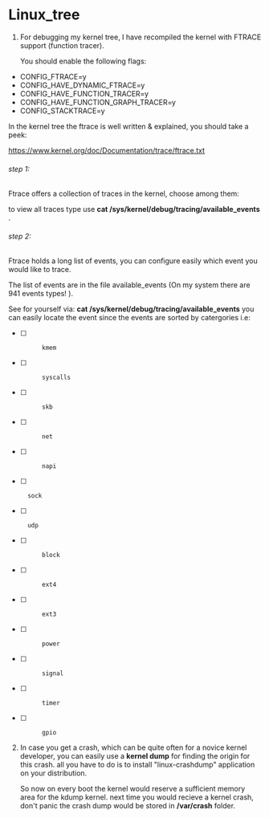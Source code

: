 Linux_tree
==========

1) For debugging my kernel tree, I have recompiled the kernel with FTRACE support (function tracer).

   You should enable the following flags:

* CONFIG_FTRACE=y
* CONFIG_HAVE_DYNAMIC_FTRACE=y
* CONFIG_HAVE_FUNCTION_TRACER=y
* CONFIG_HAVE_FUNCTION_GRAPH_TRACER=y
* CONFIG_STACKTRACE=y

In the kernel tree the ftrace is well written & explained, you should take a peek:

https://www.kernel.org/doc/Documentation/trace/ftrace.txt

###### step 1:
Ftrace offers a collection of traces in the kernel, choose among them:

to view all traces type use **cat /sys/kernel/debug/tracing/available_events** .

###### step 2:

Ftrace holds a long list of events, you can configure easily which event you would like to trace.

The list of events are in the file available_events (On my system there are 941 events types! ). 

See for yourself via: **cat /sys/kernel/debug/tracing/available_events**
you can easily locate the event since the events are sorted by catergories i.e:

- [ ]			kmem
- [ ]			syscalls
- [ ]			skb
- [ ]			net
- [ ]			napi
- [ ]       sock
- [ ]       udp
- [ ]			block
- [ ]			ext4
- [ ]			ext3
- [ ]			power
- [ ]			signal
- [ ]			timer
- [ ]			gpio









2) In case you get a crash, which can be quite often for a novice kernel developer,
   you can easily use a **kernel dump** for finding the origin for this crash. 
   all you have to do is to install "linux-crashdump" application on your distribution.
   
   So now on every boot the kernel would reserve a sufficient memory area for the kdump kernel.
   next time you would recieve a kernel crash, don't panic the crash dump would be stored in 
   **/var/crash** folder.

